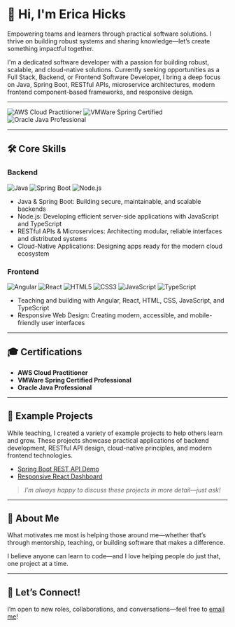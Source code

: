 # 👋 Hi, I'm Erica Hicks

Empowering teams and learners through practical software solutions. I thrive on building robust systems and sharing knowledge—let’s create something impactful together.

I'm a dedicated software developer with a passion for building robust, scalable, and cloud-native solutions. Currently seeking opportunities as a Full Stack, Backend, or Frontend Software Developer, I bring a deep focus on Java, Spring Boot, RESTful APIs, microservice architectures, modern frontend component-based frameworks, and responsive design.

---

![AWS Cloud Practitioner](https://img.shields.io/badge/AWS-Cloud%20Practitioner-yellow?logo=amazon-aws)
![VMWare Spring Certified](https://img.shields.io/badge/Spring-Certified%20Professional-brightgreen?logo=spring)
![Oracle Java Professional](https://img.shields.io/badge/Oracle-Java%20Professional-red?logo=java)

---

## 🛠️ Core Skills

### Backend  
![Java](https://img.shields.io/badge/Java-007396?logo=java&logoColor=white)
![Spring Boot](https://img.shields.io/badge/Spring_Boot-6DB33F?logo=springboot&logoColor=white)
![Node.js](https://img.shields.io/badge/Node.js-339933?logo=node.js&logoColor=white)
- Java & Spring Boot: Building secure, maintainable, and scalable backends  
- Node.js: Developing efficient server-side applications with JavaScript and TypeScript  
- RESTful APIs & Microservices: Architecting modular, reliable interfaces and distributed systems  
- Cloud-Native Applications: Designing apps ready for the modern cloud ecosystem  

### Frontend  
![Angular](https://img.shields.io/badge/Angular-DD0031?logo=angular&logoColor=white)
![React](https://img.shields.io/badge/React-61DAFB?logo=react&logoColor=black)
![HTML5](https://img.shields.io/badge/HTML5-E34F26?logo=html5&logoColor=white)
![CSS3](https://img.shields.io/badge/CSS3-1572B6?logo=css3&logoColor=white)
![JavaScript](https://img.shields.io/badge/JavaScript-F7DF1E?logo=javascript&logoColor=black)
![TypeScript](https://img.shields.io/badge/TypeScript-3178C6?logo=typescript&logoColor=white)
- Teaching and building with Angular, React, HTML, CSS, JavaScript, and TypeScript  
- Responsive Web Design: Creating modern, accessible, and mobile-friendly user interfaces  

---

## 🎓 Certifications

- **AWS Cloud Practitioner**
- **VMWare Spring Certified Professional**
- **Oracle Java Professional**

---

## 💼 Example Projects

While teaching, I created a variety of example projects to help others learn and grow. These projects showcase practical applications of backend development, RESTful API design, cloud-native principles, and modern frontend technologies.

- [Spring Boot REST API Demo](#)  
- [Responsive React Dashboard](#)  

> *I’m always happy to discuss these projects in more detail—just ask!*

---

## 🤝 About Me

What motivates me most is helping those around me—whether that’s through mentorship, teaching, or building software that makes a difference.

I believe anyone can learn to code—and I love helping people do just that, one project at a time.

---

## 🤝 Let’s Connect!

I’m open to new roles, collaborations, and conversations—feel free to [email me](mailto:hickserica6@gmail.com)!
